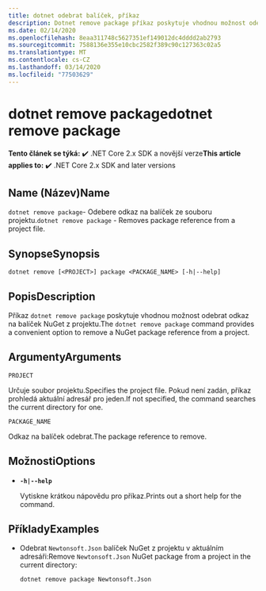 ```yaml
---
title: dotnet odebrat balíček, příkaz
description: Dotnet remove package příkaz poskytuje vhodnou možnost odebrat odkaz na balíček NuGet na projekt.
ms.date: 02/14/2020
ms.openlocfilehash: 8eaa311748c5627351ef149012dc4dddd2ab2793
ms.sourcegitcommit: 7588136e355e10cbc2582f389c90c127363c02a5
ms.translationtype: MT
ms.contentlocale: cs-CZ
ms.lasthandoff: 03/14/2020
ms.locfileid: "77503629"
---
```

# <a name="dotnet-remove-package"></a><span data-ttu-id="71951-103">dotnet remove package</span><span class="sxs-lookup"><span data-stu-id="71951-103">dotnet remove package</span></span>

<span data-ttu-id="71951-104">**Tento článek se týká:** ✔️ .NET Core 2.x SDK a novější verze</span><span class="sxs-lookup"><span data-stu-id="71951-104">**This article applies to:** ✔️ .NET Core 2.x SDK and later versions</span></span>

## <a name="name"></a><span data-ttu-id="71951-105">Name (Název)</span><span class="sxs-lookup"><span data-stu-id="71951-105">Name</span></span>

<span data-ttu-id="71951-106">`dotnet remove package`- Odebere odkaz na balíček ze souboru projektu.</span><span class="sxs-lookup"><span data-stu-id="71951-106">`dotnet remove package` - Removes package reference from a project file.</span></span>

## <a name="synopsis"></a><span data-ttu-id="71951-107">Synopse</span><span class="sxs-lookup"><span data-stu-id="71951-107">Synopsis</span></span>

```dotnetcli
dotnet remove [<PROJECT>] package <PACKAGE_NAME> [-h|--help]
```

## <a name="description"></a><span data-ttu-id="71951-108">Popis</span><span class="sxs-lookup"><span data-stu-id="71951-108">Description</span></span>

<span data-ttu-id="71951-109">Příkaz `dotnet remove package` poskytuje vhodnou možnost odebrat odkaz na balíček NuGet z projektu.</span><span class="sxs-lookup"><span data-stu-id="71951-109">The `dotnet remove package` command provides a convenient option to remove a NuGet package reference from a project.</span></span>

## <a name="arguments"></a><span data-ttu-id="71951-110">Argumenty</span><span class="sxs-lookup"><span data-stu-id="71951-110">Arguments</span></span>

`PROJECT`

<span data-ttu-id="71951-111">Určuje soubor projektu.</span><span class="sxs-lookup"><span data-stu-id="71951-111">Specifies the project file.</span></span> <span data-ttu-id="71951-112">Pokud není zadán, příkaz prohledá aktuální adresář pro jeden.</span><span class="sxs-lookup"><span data-stu-id="71951-112">If not specified, the command searches the current directory for one.</span></span>

`PACKAGE_NAME`

<span data-ttu-id="71951-113">Odkaz na balíček odebrat.</span><span class="sxs-lookup"><span data-stu-id="71951-113">The package reference to remove.</span></span>

## <a name="options"></a><span data-ttu-id="71951-114">Možnosti</span><span class="sxs-lookup"><span data-stu-id="71951-114">Options</span></span>

- **`-h|--help`**

  <span data-ttu-id="71951-115">Vytiskne krátkou nápovědu pro příkaz.</span><span class="sxs-lookup"><span data-stu-id="71951-115">Prints out a short help for the command.</span></span>

## <a name="examples"></a><span data-ttu-id="71951-116">Příklady</span><span class="sxs-lookup"><span data-stu-id="71951-116">Examples</span></span>

- <span data-ttu-id="71951-117">Odebrat `Newtonsoft.Json` balíček NuGet z projektu v aktuálním adresáři:</span><span class="sxs-lookup"><span data-stu-id="71951-117">Remove `Newtonsoft.Json` NuGet package from a project in the current directory:</span></span>

  ```dotnetcli
  dotnet remove package Newtonsoft.Json
  ```
